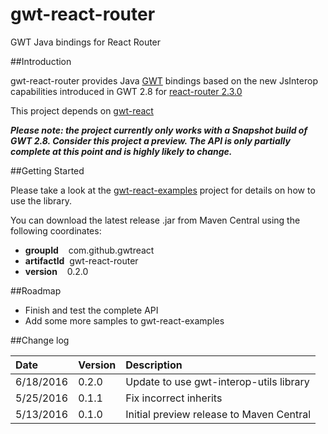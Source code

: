 # gwt-react-router
GWT Java bindings for React Router

##Introduction

gwt-react-router provides Java [GWT](http://www.gwtproject.org/) bindings based on the
new JsInterop capabilities introduced in GWT 2.8 for [react-router 2.3.0](https://github.com/reactjs/react-router)

This project depends on [gwt-react](https://github.com/GWTReact/gwt-react)

***Please note: the project currently only works with a Snapshot build of GWT 2.8. Consider this project a preview. The API is only partially complete at this point and is highly likely to change.***

##Getting Started

Please take a look at the [gwt-react-examples](https://github.com/GWTReact/gwt-react-examples) project for
details on how to use the library.

You can download the latest release .jar from Maven Central using the following coordinates:

* **groupId**&nbsp;&nbsp;&nbsp; com.github.gwtreact
* **artifactId**&nbsp;&nbsp;gwt-react-router
* **version**&nbsp;&nbsp;&nbsp;  0.2.0

##Roadmap

* Finish and test the complete API 
* Add some more samples to gwt-react-examples

##Change log

| Date | Version | Description |
| :---      | :---  | :---  |
| 6/18/2016 | 0.2.0 | Update to use gwt-interop-utils library   |
| 5/25/2016 | 0.1.1 | Fix incorrect inherits   |
| 5/13/2016 | 0.1.0 | Initial preview release to Maven Central   |
